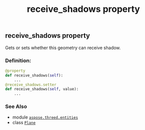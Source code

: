 ﻿---
title: receive_shadows property
second_title: Aspose.3D for Python via .NET API References
description: 
type: docs
weight: 180
url: /python-net/aspose.threed.entities/plane/receive_shadows/
is_root: false
---

## receive_shadows property


Gets or sets whether this geometry can receive shadow.
### Definition:
```python
@property
def receive_shadows(self):
    ...
@receive_shadows.setter
def receive_shadows(self, value):
    ...
```

### See Also
* module [`aspose.threed.entities`](../../)
* class [`Plane`](/3d/python-net/aspose.threed.entities/plane)
